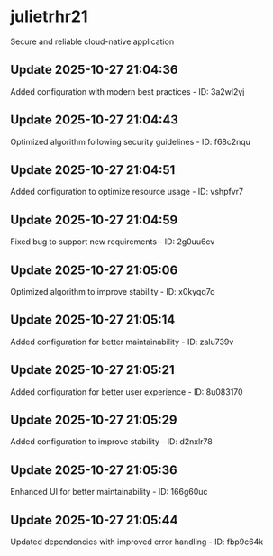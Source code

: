 # julietrhr21
Secure and reliable cloud-native application

## Update 2025-10-27 21:04:36
Added configuration with modern best practices - ID: 3a2wl2yj


## Update 2025-10-27 21:04:43
Optimized algorithm following security guidelines - ID: f68c2nqu


## Update 2025-10-27 21:04:51
Added configuration to optimize resource usage - ID: vshpfvr7


## Update 2025-10-27 21:04:59
Fixed bug to support new requirements - ID: 2g0uu6cv


## Update 2025-10-27 21:05:06
Optimized algorithm to improve stability - ID: x0kyqq7o


## Update 2025-10-27 21:05:14
Added configuration for better maintainability - ID: zalu739v


## Update 2025-10-27 21:05:21
Added configuration for better user experience - ID: 8u083170


## Update 2025-10-27 21:05:29
Added configuration to improve stability - ID: d2nxlr78


## Update 2025-10-27 21:05:36
Enhanced UI for better maintainability - ID: 166g60uc


## Update 2025-10-27 21:05:44
Updated dependencies with improved error handling - ID: fbp9c64k

